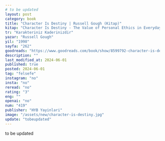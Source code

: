 ```yaml
---
# to be updated
layout: post
category: book
title: "Character Is Destiny | Russell Gough (Kitap)"
kitap: "Character Is Destiny - The Value of Personal Ethics in Everyday Life"
tr: "Karakteriniz Kaderinizdir"
yazar: "Russell Gough"
yil: "1998"
sayfa: "262"
goodreads: "https://www.goodreads.com/book/show/8599792-character-is-destiny"
description: ""
last_modified_at: 2024-06-01
published: true
posted: 2024-06-01
tag: "felsefe"
instagram: "no"
insta: "no"
reread: "no"
rating: "3"
eng: ""
openai: "no"
num: "419"
publisher: "HYB Yayinlari"
image: "/assets/new/character-is-destiny.jpg"
update: "tobeupdated"
---
```


to be updated
